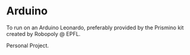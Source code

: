 Arduino
=======

To run on an Arduino Leonardo, preferably provided by the Prismino kit created by Robopoly @ EPFL.

Personal Project.
